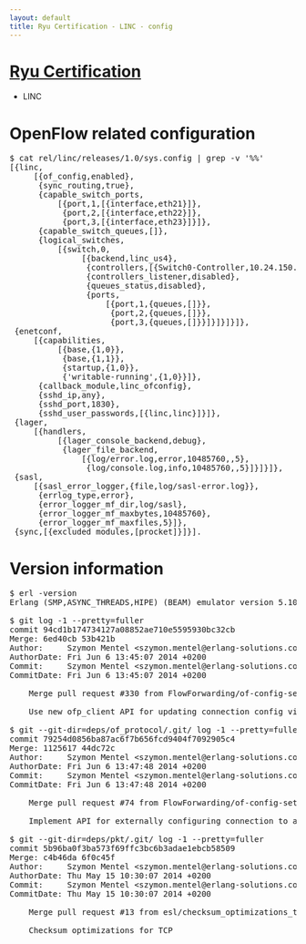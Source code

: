 ```yaml
---
layout: default
title: Ryu Certification - LINC - config
---
```

# [Ryu Certification](http://osrg.github.io/ryu/certification.html)
* LINC

# OpenFlow related configuration
<pre>
$ cat rel/linc/releases/1.0/sys.config | grep -v '%%'
[{linc,
     [{of_config,enabled},
      {sync_routing,true},
      {capable_switch_ports,
          [{port,1,[{interface,eth21}]},
           {port,2,[{interface,eth22}]},
           {port,3,[{interface,eth23}]}]},
      {capable_switch_queues,[]},
      {logical_switches,
          [{switch,0,
               [{backend,linc_us4},
                {controllers,[{Switch0-Controller,10.24.150.30,6633,tcp}]},
                {controllers_listener,disabled},
                {queues_status,disabled},
                {ports,
                    [{port,1,{queues,[]}},
                     {port,2,{queues,[]}},
                     {port,3,{queues,[]}}]}]}]}]},
 {enetconf,
     [{capabilities,
          [{base,{1,0}},
           {base,{1,1}},
           {startup,{1,0}},
           {'writable-running',{1,0}}]},
      {callback_module,linc_ofconfig},
      {sshd_ip,any},
      {sshd_port,1830},
      {sshd_user_passwords,[{linc,linc}]}]},
 {lager,
     [{handlers,
          [{lager_console_backend,debug},
           {lager_file_backend,
               [{log/error.log,error,10485760,,5},
                {log/console.log,info,10485760,,5}]}]}]},
 {sasl,
     [{sasl_error_logger,{file,log/sasl-error.log}},
      {errlog_type,error},
      {error_logger_mf_dir,log/sasl},
      {error_logger_mf_maxbytes,10485760},
      {error_logger_mf_maxfiles,5}]},
 {sync,[{excluded_modules,[procket]}]}].
</pre>

# Version information
<pre>
$ erl -version
Erlang (SMP,ASYNC_THREADS,HIPE) (BEAM) emulator version 5.10.4

$ git log -1 --pretty=fuller
commit 94cd1b174734127a08852ae710e5595930bc32cb
Merge: 6ed40cb 53b421b
Author:     Szymon Mentel &lt;szymon.mentel@erlang-solutions.com&gt;
AuthorDate: Fri Jun 6 13:45:07 2014 +0200
Commit:     Szymon Mentel &lt;szymon.mentel@erlang-solutions.com&gt;
CommitDate: Fri Jun 6 13:45:07 2014 +0200

    Merge pull request #330 from FlowForwarding/of-config-setup-controller
    
    Use new ofp_client API for updating connection config via OF-Config

$ git --git-dir=deps/of_protocol/.git/ log -1 --pretty=fuller
commit 79254d0856ba87ac6f7b656fcd9404f7092905c4
Merge: 1125617 44dc72c
Author:     Szymon Mentel &lt;szymon.mentel@erlang-solutions.com&gt;
AuthorDate: Fri Jun 6 13:47:48 2014 +0200
Commit:     Szymon Mentel &lt;szymon.mentel@erlang-solutions.com&gt;
CommitDate: Fri Jun 6 13:47:48 2014 +0200

    Merge pull request #74 from FlowForwarding/of-config-setup-controller
    
    Implement API for externally configuring connection to a contoller

$ git --git-dir=deps/pkt/.git/ log -1 --pretty=fuller
commit 5b96ba0f3ba573f69ffc3bc6b3adae1ebcb58509
Merge: c4b46da 6f0c45f
Author:     Szymon Mentel &lt;szymon.mentel@erlang-solutions.com&gt;
AuthorDate: Thu May 15 10:30:07 2014 +0200
Commit:     Szymon Mentel &lt;szymon.mentel@erlang-solutions.com&gt;
CommitDate: Thu May 15 10:30:07 2014 +0200

    Merge pull request #13 from esl/checksum_optimizations_tcp
    
    Checksum optimizations for TCP
</pre>
